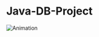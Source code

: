 # Java-DB-Project   

![Animation](https://github.com/kimg1623/Java-DB-Project/assets/40616792/fb495081-124b-412e-945a-d6d9bfba9679)
